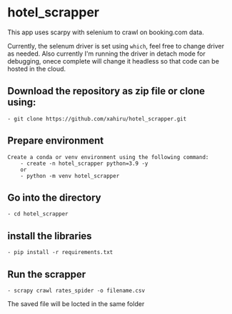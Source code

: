 # hotel_scrapper

This app uses scarpy with selenium to crawl on booking.com data.

Currently, the selenum driver is set using `which`, feel free to change driver as needed. Also currently I'm running the driver in detach mode for debugging, onece complete will change it headless so that code can be hosted in the cloud.

## Download the repository as zip file or clone using:

    - git clone https://github.com/xahiru/hotel_scrapper.git

## Prepare environment

    Create a conda or venv environment using the following command:
        - create -n hotel_scrapper python=3.9 -y
        or
        - python -m venv hotel_scrapper

## Go into the directory

    - cd hotel_scrapper

## install the libraries

    - pip install -r requirements.txt

## Run the scrapper

    - scrapy crawl rates_spider -o filename.csv

The saved file will be locted in the same folder
